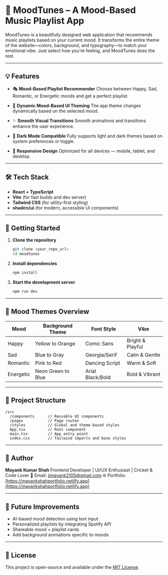 # 🎵 MoodTunes – A Mood-Based Music Playlist App



MoodTunes is a beautifully designed web application that recommends music playlists based on your current mood. It transforms the entire theme of the website—colors, background, and typography—to match your emotional vibe. Just select how you're feeling, and MoodTunes does the rest.

---

## 💡 Features

* 🎭 **Mood-Based Playlist Recommender**
  Choose between Happy, Sad, Romantic, or Energetic moods and get a perfect playlist.

* 🎨 **Dynamic Mood-Based UI Theming**
  The app theme changes dynamically based on the selected mood.

* ✨ **Smooth Visual Transitions**
  Smooth animations and transitions enhance the user experience.

* 🌙 **Dark Mode Compatible**
  Fully supports light and dark themes based on system preferences or toggle.

* 📱 **Responsive Design**
  Optimized for all devices — mobile, tablet, and desktop.

---

## 🛠️ Tech Stack

* **React + TypeScript**
* **Vite** (for fast builds and dev server)
* **Tailwind CSS** (for utility-first styling)
* **shadcn/ui** (for modern, accessible UI components)

---

## 🚀 Getting Started

1. **Clone the repository**

   ```bash
   git clone <your_repo_url>
   cd moodtunes
   ```

2. **Install dependencies**

   ```bash
   npm install
   ```

3. **Start the development server**

   ```bash
   npm run dev
   ```

---

## 🎨 Mood Themes Overview

| Mood      | Background Theme   | Font Style       | Vibe             |
| --------- | ------------------ | ---------------- | ---------------- |
| Happy     | Yellow to Orange   | Comic Sans       | Bright & Playful |
| Sad       | Blue to Gray       | Georgia/Serif    | Calm & Gentle    |
| Romantic  | Pink to Red        | Dancing Script   | Warm & Soft      |
| Energetic | Neon Green to Blue | Arial Black/Bold | Bold & Vibrant   |

---

## 📁 Project Structure

```
/src
  /components      // Reusable UI components
  /pages           // Page routes
  /styles          // Global and theme-based styles
  App.tsx          // Root component
  main.tsx         // App entry point
  index.css        // Tailwind imports and base styles
```

---

## 👤 Author

**Mayank Kumar Shah**
Frontend Developer | UI/UX Enthusiast | Cricket & Code Lover
📧 Email: [jimayank2105@gmail.com](mailto:jimayank2105@gmail.com)
🌐 Portfolio: [https://mayankshahportfolio.netlify.app](https://mayankshahportfolio.netlify.app)

---

## 🚧 Future Improvements

* AI-based mood detection using text input
* Personalized playlists by integrating Spotify API
* Shareable mood + playlist cards
* Add background animations specific to moods

----

## 📄 License

This project is open-source and available under the [MIT License](LICENSE).
